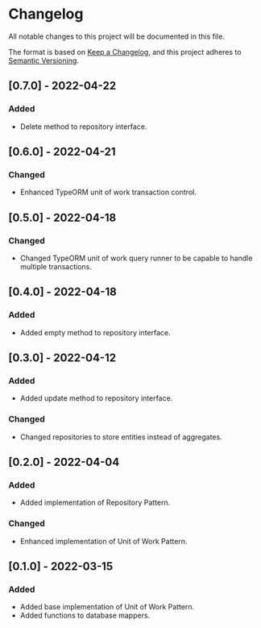# Changelog
All notable changes to this project will be documented in this file.

The format is based on [Keep a Changelog](https://keepachangelog.com/en/1.0.0/),
and this project adheres to [Semantic Versioning](https://semver.org/spec/v2.0.0.html).

## [0.7.0] - 2022-04-22
### Added
- Delete method to repository interface.

## [0.6.0] - 2022-04-21
### Changed
- Enhanced TypeORM unit of work transaction control.

## [0.5.0] - 2022-04-18
### Changed
- Changed TypeORM unit of work query runner to be capable to handle multiple transactions.

## [0.4.0] - 2022-04-18
### Added
- Added empty method to repository interface.

## [0.3.0] - 2022-04-12
### Added
- Added update method to repository interface.
### Changed
- Changed repositories to store entities instead of aggregates.

## [0.2.0] - 2022-04-04
### Added
- Added implementation of Repository Pattern.
### Changed
- Enhanced implementation of Unit of Work Pattern.

## [0.1.0] - 2022-03-15
### Added
- Added base implementation of Unit of Work Pattern.
- Added functions to database mappers.
